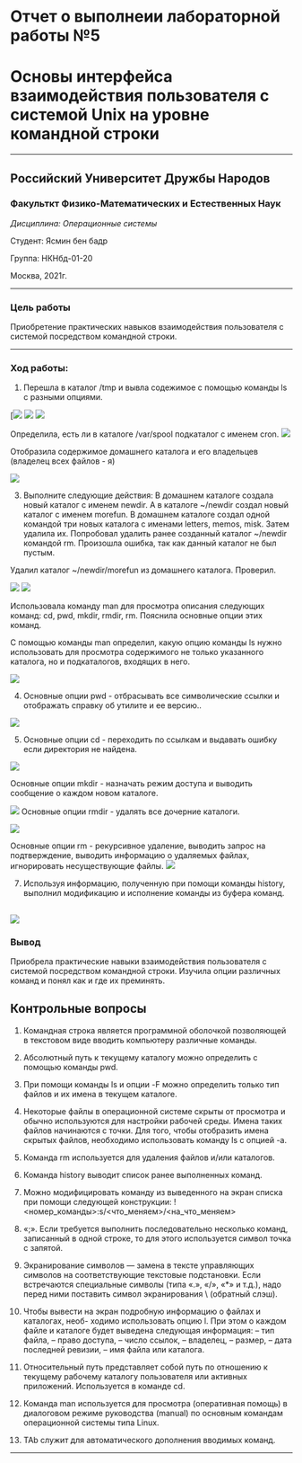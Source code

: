 # Отчет о выполнеии лабораторной работы №5
# Основы интерфейса взаимодействия пользователя с системой Unix на уровне командной строки

----

## Российский Университет Дружбы Народов

### Факульткт Физико-Математических и Естественных Наук

*Дисциплина: Операционные системы*

Студент: Ясмин бен бадр

Группа: НКНбд-01-20

Москва, 2021г.

----

### Цель работы

Приобретение практических навыков взаимодействия пользователя с системой посредством командной строки.

----

### Ход работы:

   
1. Перешла в каталог /tmp и вывла содежимое с помощью команды ls с разными опциями.

[![](https://raw.githubusercontent.com/benbaderyasmine/lab5/main/%D1%84%D0%BE%D1%82%D0%BE/lab5/1.png)
![](https://raw.githubusercontent.com/benbaderyasmine/lab5/main/%D1%84%D0%BE%D1%82%D0%BE/lab5/2.png)
![](https://raw.githubusercontent.com/benbaderyasmine/lab5/main/%D1%84%D0%BE%D1%82%D0%BE/lab5/2(1).png)

Определила, есть ли в каталоге /var/spool подкаталог с именем cron.
![](https://raw.githubusercontent.com/benbaderyasmine/lab5/main/%D1%84%D0%BE%D1%82%D0%BE/lab5/3.png)

Отобразила содержимое домашнего каталога и его владельцев (владелец всех файлов - я)

![](https://raw.githubusercontent.com/benbaderyasmine/lab5/main/%D1%84%D0%BE%D1%82%D0%BE/lab5/4.png)

3.	Выполните следующие действия: В домашнем каталоге создала новый каталог с именем newdir. А в каталоге ~/newdir создал новый каталог с именем morefun. В домашнем каталоге создал одной командой три новых каталога с именами letters, memos, misk. Затем удалила их. Попробовал удалить ранее созданный каталог ~/newdir командой rm. Произошла ошибка, так как данный каталог не был пустым.

Удалил каталог ~/newdir/morefun из домашнего каталога. Проверил.

![](https://raw.githubusercontent.com/benbaderyasmine/lab5/main/%D1%84%D0%BE%D1%82%D0%BE/lab5/5.png)
![](https://raw.githubusercontent.com/benbaderyasmine/lab5/main/%D1%84%D0%BE%D1%82%D0%BE/lab5/5(1).png)

Использовала команду man для просмотра описания следующих команд: cd, pwd, mkdir, rmdir, rm. Пояснила основные опции этих команд.

 С помощью команды man определил, какую опцию команды ls нужно использовать для просмотра содержимого не только указанного каталога, но и подкаталогов, входящих в него.

![](https://raw.githubusercontent.com/benbaderyasmine/lab5/main/%D1%84%D0%BE%D1%82%D0%BE/lab5/ls.png)


4.	Основные опции pwd - отбрасывать все символические ссылки и отображать справку об утилите и ее версию..
 
![](https://raw.githubusercontent.com/benbaderyasmine/lab5/main/%D1%84%D0%BE%D1%82%D0%BE/lab5/6.png)

5.	Основные опции cd - переходить по ссылкам и выдавать ошибку если директория не найдена.

![](https://raw.githubusercontent.com/benbaderyasmine/lab5/main/%D1%84%D0%BE%D1%82%D0%BE/lab5/7.png)

 
Основные опции mkdir - назначать режим доступа и выводить сообщение о каждом новом каталоге.

![](https://raw.githubusercontent.com/benbaderyasmine/lab5/main/%D1%84%D0%BE%D1%82%D0%BE/lab5/mkdir.png) 
Основные опции rmdir - удалять все дочерние каталоги.

![](https://raw.githubusercontent.com/benbaderyasmine/lab5/main/%D1%84%D0%BE%D1%82%D0%BE/lab5/rmdir.png)

Основные опции rm - рекурсивное удаление, выводить запрос на подтверждение, выводить информацию о удаляемых файлах, игнорировать несуществующие файлы.
![](https://raw.githubusercontent.com/benbaderyasmine/lab5/main/%D1%84%D0%BE%D1%82%D0%BE/lab5/rm.png)

7.	Используя информацию, полученную при помощи команды history, выполнил модификацию и исполнение команды из буфера команд.

![](https://raw.githubusercontent.com/benbaderyasmine/lab5/main/%D1%84%D0%BE%D1%82%D0%BE/lab5/history.png)
----

### Вывод
Приобрела практические навыки взаимодействия пользователя с системой посредством командной строки. Изучила опции различных команд и понял как и где их преминять.

## Контрольные вопросы

1.	Командная строка является программной оболочкой позволяющей в текстовом виде вводить компьютеру различные команды.

2.	Aбсолютный путь к текущему каталогу можно определить с помощью команды pwd.

3.	При помощи команды ls и опции -F можно определить только тип файлов и их имена в текущем каталоге.

4.	Некоторые файлы в операционной системе скрыты от просмотра и обычно используются для настройки рабочей среды. Имена таких файлов начинаются с точки. Для того, чтобы отобразить имена скрытых файлов, необходимо использовать команду ls с опцией -a.

5.	Команда rm используется для удаления файлов и/или каталогов.


6.	Команда history выводит список ранее выполненных команд.

7.	Можно модифицировать команду из выведенного на экран списка при помощи следующей конструкции: !<номер_команды>:s/<что_меняем>/<на_что_меняем> 

8.	«;». Если требуется выполнить последовательно несколько команд, записанный в одной строке, то для этого используется символ точка с запятой.

9.	Экранирование символов — замена в тексте управляющих символов на соответствующие текстовые подстановки. Если встречаются специальные символы (типа «.», «/», «*» и т.д.), надо перед ними поставить символ экранирования \ (обратный слэш).

10.	Чтобы вывести на экран подробную информацию о файлах и каталогах, необ- ходимо использовать опцию l. При этом о каждом файле и каталоге будет выведена следующая информация: – тип файла, – право доступа, – число ссылок, – владелец, – размер, – дата последней ревизии, – имя файла или каталога.

11.	Относительный путь представляет собой путь по отношению к текущему рабочему каталогу пользователя или активных приложений. Используется в команде cd.

12.	Команда man используется для просмотра (оперативная помощь) в диалоговом режиме руководства (manual) по основным командам операционной системы типа Linux.

13.	TAb служит для автоматического дополнения вводимых команд.

----